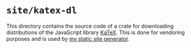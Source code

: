 # `site/katex-dl`

This directory contains the source code of a crate for downloading distributions of the JavaScript library [KaTeX](https://katex.org/). This is done for vendoring purposes and is used by [my static site generator](../ssg/).
